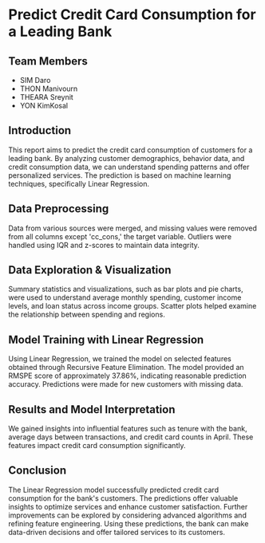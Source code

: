 # Predict Credit Card Consumption for a Leading Bank

## Team Members
- SIM Daro
- THON Manivourn
- THEARA Sreynit
- YON KimKosal

## Introduction
This report aims to predict the credit card consumption of customers for a leading bank. By analyzing customer demographics, behavior data, and credit consumption data, we can understand spending patterns and offer personalized services. The prediction is based on machine learning techniques, specifically Linear Regression.

## Data Preprocessing
Data from various sources were merged, and missing values were removed from all columns except 'cc_cons,' the target variable. Outliers were handled using IQR and z-scores to maintain data integrity.

## Data Exploration & Visualization
Summary statistics and visualizations, such as bar plots and pie charts, were used to understand average monthly spending, customer income levels, and loan status across income groups. Scatter plots helped examine the relationship between spending and regions.

## Model Training with Linear Regression
Using Linear Regression, we trained the model on selected features obtained through Recursive Feature Elimination. The model provided an RMSPE score of approximately 37.86%, indicating reasonable prediction accuracy. Predictions were made for new customers with missing data.

## Results and Model Interpretation
We gained insights into influential features such as tenure with the bank, average days between transactions, and credit card counts in April. These features impact credit card consumption significantly.

## Conclusion
The Linear Regression model successfully predicted credit card consumption for the bank's customers. The predictions offer valuable insights to optimize services and enhance customer satisfaction. Further improvements can be explored by considering advanced algorithms and refining feature engineering. Using these predictions, the bank can make data-driven decisions and offer tailored services to its customers.

